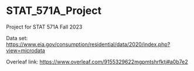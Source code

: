 # STAT_571A_Project
Project for STAT 571A Fall 2023

Data set:
https://www.eia.gov/consumption/residential/data/2020/index.php?view=microdata

Overleaf link:
https://www.overleaf.com/9155329622mgpmtshrfktj#a0b7e2

